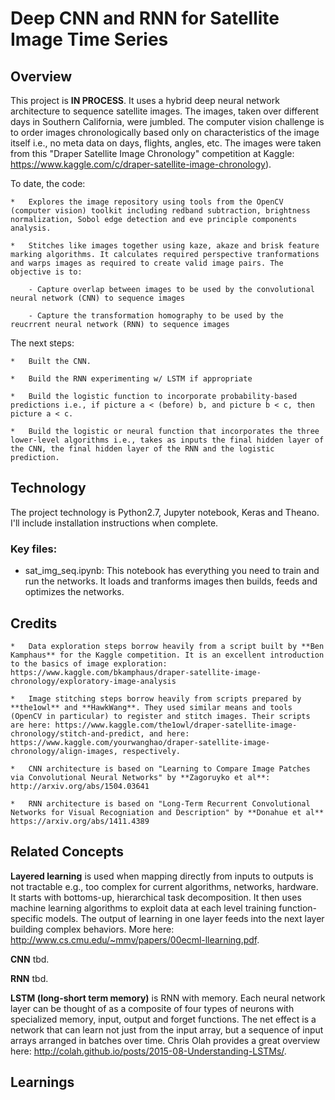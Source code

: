 # Deep CNN and RNN for Satellite Image Time Series

## Overview

This project is **IN PROCESS**. It uses a hybrid deep neural network architecture to sequence satellite images. The images, taken over different days in Southern California, were jumbled. The computer vision challenge is to order images chronologically based only on characteristics of the image itself i.e., no meta data on days, flights, angles, etc. The images were taken from this "Draper Satellite Image Chronology" competition at Kaggle: https://www.kaggle.com/c/draper-satellite-image-chronology). 

To date, the code:

    *   Explores the image repository using tools from the OpenCV (computer vision) toolkit including redband subtraction, brightness normalization, Sobol edge detection and eve principle components analysis. 

    *   Stitches like images together using kaze, akaze and brisk feature marking algorithms. It calculates required perspective tranformations and warps images as required to create valid image pairs. The objective is to:
        
        - Capture overlap between images to be used by the convolutional neural network (CNN) to sequence images

        - Capture the transformation homography to be used by the reucrrent neural network (RNN) to sequence images

The next steps:

    *   Built the CNN.

    *   Build the RNN experimenting w/ LSTM if appropriate

    *   Build the logistic function to incorporate probability-based predictions i.e., if picture a < (before) b, and picture b < c, then picture a < c. 

    *   Build the logistic or neural function that incorporates the three lower-level algorithms i.e., takes as inputs the final hidden layer of the CNN, the final hidden layer of the RNN and the logistic prediction. 

## Technology

The project technology is Python2.7, Jupyter notebook, Keras and Theano. I'll include installation instructions when complete.

### Key files:

* sat_img_seq.ipynb: This notebook has everything you need to train and run the networks. It loads and tranforms images then builds, feeds and optimizes the networks. 
## Credits

    *   Data exploration steps borrow heavily from a script built by **Ben Kamphaus** for the Kaggle competition. It is an excellent introduction to the basics of image exploration: https://www.kaggle.com/bkamphaus/draper-satellite-image-chronology/exploratory-image-analysis

    *   Image stitching steps borrow heavily from scripts prepared by **the1owl** and **HawkWang**. They used similar means and tools (OpenCV in particular) to register and stitch images. Their scripts are here: https://www.kaggle.com/the1owl/draper-satellite-image-chronology/stitch-and-predict, and here: https://www.kaggle.com/yourwanghao/draper-satellite-image-chronology/align-images, respectively. 

    *   CNN architecture is based on "Learning to Compare Image Patches via Convolutional Neural Networks" by **Zagoruyko et al**: http://arxiv.org/abs/1504.03641

    *   RNN architecture is based on "Long-Term Recurrent Convolutional Networks for Visual Recogniation and Description" by **Donahue et al** https://arxiv.org/abs/1411.4389


## Related Concepts

**Layered learning** is used when mapping directly from inputs to outputs is not tractable e.g., too complex for current algorithms, networks, hardware. It starts with bottoms-up, hierarchical task decomposition. It then uses machine learning algorithms to exploit data at each level training function-specific models. The output of learning in one layer feeds into the next layer building complex behaviors. More here: http://www.cs.cmu.edu/~mmv/papers/00ecml-llearning.pdf.

**CNN** tbd.

**RNN** tbd.

**LSTM (long-short term memory)** is RNN with memory. Each neural network layer can be thought of as a composite of four types of neurons with specialized memory, input, output and forget functions. The net effect is a network that can learn not just from the input array, but a sequence of input arrays arranged in batches over time. Chris Olah provides a great overview here: http://colah.github.io/posts/2015-08-Understanding-LSTMs/. 

## Learnings
